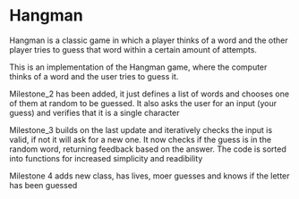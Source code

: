 # Hangman
Hangman is a classic game in which a player thinks of a word and the other player tries to guess that word within a certain amount of attempts.

This is an implementation of the Hangman game, where the computer thinks of a word and the user tries to guess it. 

Milestone_2 has been added, it just defines a list of words and chooses one of them at random to be guessed. It also asks the user for an input (your guess) and verifies that it is a single character

Milestone_3 builds on the last update and iteratively checks the input is valid, if not it will ask for a new one. It now checks if the guess is in the random word, returning feedback based on the answer. The code is sorted into functions for increased simplicity and readibility


Milestone 4 adds new class, has lives, moer guesses and knows if the letter has been guessed
